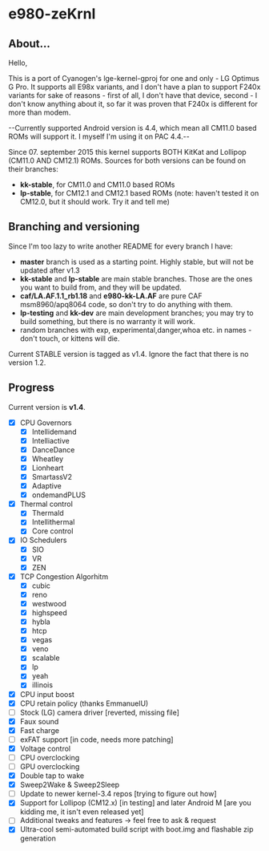 # e980-zeKrnl

## About...

Hello,

This is a port of Cyanogen's lge-kernel-gproj for one and only - LG 
Optimus G Pro. It supports all E98x variants, and I don't have a plan 
to support F240x variants for sake of reasons - first of all, I don't 
have that device, second - I don't know anything about it, so far it 
was proven that F240x is different for more than modem.

--Currently supported Android version is 4.4, which mean all CM11.0 
based ROMs will support it. I myself I'm using it on PAC 4.4.--

Since 07. september 2015 this kernel supports BOTH KitKat and Lollipop (CM11.0 AND CM12.1) ROMs.
Sources for both versions can be found on their branches:
- **kk-stable**, for CM11.0 and CM11.0 based ROMs
- **lp-stable**, for CM12.1 and CM12.1 based ROMs (note: haven't tested it on CM12.0, but it should work. Try it and tell me)

## Branching and versioning

Since I'm too lazy to write another README for every branch I have:

- **master** branch is used as a starting point. Highly stable, but will not be updated after v1.3
- **kk-stable** and **lp-stable** are main stable branches. Those are the ones you want to build from, and they will be updated.
- **caf/LA.AF.1.1_rb1.18** and **e980-kk-LA.AF** are pure CAF msm8960/apq8064 code, so don't try to do anything with them.
- **lp-testing** and **kk-dev** are main development branches; you may try to build something, but there is no warranty it will work.
- random branches with exp, experimental,danger,whoa etc. in names - don't touch, or kittens will die.

Current STABLE version is tagged as v1.4. Ignore the fact that there is no version 1.2.

## Progress

Current version is **v1.4**.

- [x] CPU Governors
	- [x] Intellidemand
	- [x] Intelliactive
	- [x] DanceDance
	- [x] Wheatley
	- [x] Lionheart
	- [x] SmartassV2
	- [x] Adaptive
	- [x] ondemandPLUS
- [x] Thermal control
	- [x] Thermald
	- [x] Intellithermal
	- [x] Core control
- [x] IO Schedulers
	- [x] SIO
	- [x] VR
	- [x] ZEN
- [x] TCP Congestion Algorhitm
	- [x] cubic
	- [x] reno
	- [x] westwood
	- [x] highspeed
	- [x] hybla
	- [x] htcp
	- [x] vegas
	- [x] veno
	- [x] scalable
	- [x] lp
	- [x] yeah
	- [x] illinois
- [x] CPU input boost
- [x] CPU retain policy (thanks EmmanuelU)
- [ ] Stock (LG) camera driver [reverted, missing file]
- [x] Faux sound
- [x] Fast charge
- [ ] exFAT support [in code, needs more patching]
- [x] Voltage control
- [ ] CPU overclocking
- [ ] GPU overclocking
- [x] Double tap to wake
- [x] Sweep2Wake & Sweep2Sleep
- [ ] Update to newer kernel-3.4 repos [trying to figure out how]
- [x] Support for Lollipop (CM12.x) [in testing] and later Android M [are you kidding me, it isn't even released yet]
- [ ] Additional tweaks and features -> feel free to ask & request
- [x] Ultra-cool semi-automated build script with boot.img and flashable zip generation
